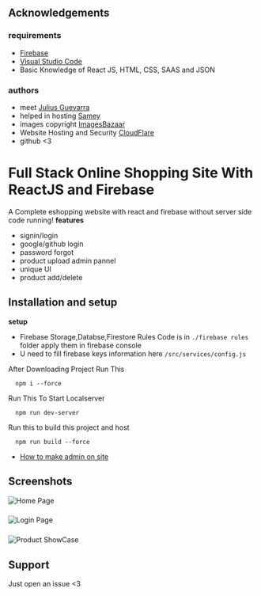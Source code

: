 
## Acknowledgements

### requirements

 - [Firebase](http://firebase.com/)
 - [Visual Studio Code](https://code.visualstudio.com/download)
 - Basic Knowledge of React JS, HTML, CSS, SAAS and JSON

### authors

 - meet [Julius Guevarra](https://github.com/jgudo)
 - helped in hosting [Samey](https://github.com/itfeelsharsh)
 - images copyright [ImagesBazaar](https://www.imagesbazaar.com/)
 - Website Hosting and Security [CloudFlare](https://www.cloudflare.com/)
 - github <3

## 



# Full Stack Online Shopping Site With ReactJS and Firebase

A Complete eshopping website with react and firebase without server side code running!
**features**
- signin/login
- google/github login
- password forgot
- product upload admin pannel
- unique UI
- product add/delete

## Installation and setup

**setup**
- Firebase Storage,Databse,Firestore Rules Code is in `./firebase rules` folder apply them in firebase console
- U need to fill firebase keys information here `/src/services/config.js` 

After Downloading Project Run This

```console
  npm i --force
```

Run This To Start Localserver

```console
  npm run dev-server
```

Run this to build this project and host

```console
  npm run build --force
```

- [How to make admin on site](https://github.com/itfeelsharsh/shop)
    

## Screenshots

![Home Page](https://raw.githubusercontent.com/itfeelsharsh/shop/main/screenshots/Screenshot%202021-12-30%20143419.png)
###
![Login Page](https://raw.githubusercontent.com/itfeelsharsh/shop/main/screenshots/Screenshot%202021-12-30%20143445.png)
###
![Product ShowCase](https://raw.githubusercontent.com/itfeelsharsh/shop/main/screenshots/Screenshot%202021-12-30%20143509.png)


## Support

Just open an issue <3


